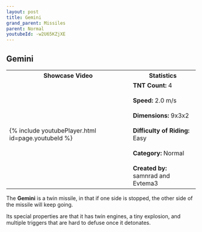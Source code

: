 ```yaml
---
layout: post
title: Gemini
grand_parent: Missiles
parent: Normal
youtubeId: -w2U65KZjXE
---
```

**Gemini**
---

<table>
    <tr>
        <th>Showcase Video</th>
        <th>Statistics</th>
    </tr>
    <tr>
        <td>{% include youtubePlayer.html id=page.youtubeId %}</td>
        <td>
            <b>TNT Count:</b> 4<br><br>
            <b>Speed:</b> 2.0 m/s<br><br>
            <b>Dimensions:</b> 9x3x2<br><br>
            <b>Difficulty of Riding:</b> Easy<br><br>
            <b>Category:</b> Normal<br><br>
            <b>Created by:</b> samnrad and<br>Evtema3
        </td>
    </tr>
</table>

The **Gemini** is a twin missile, in that if one side is stopped, the other side of the missile will keep going.

Its special properties are that it has twin engines, a tiny explosion, and multiple triggers that are hard to defuse once it detonates.